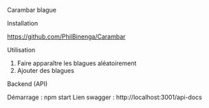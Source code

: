 Carambar blague 

Installation 

https://github.com/PhilBinenga/Carambar

Utilisation 

1. Faire apparaître les blagues aléatoirement
2. Ajouter des blagues

Backend (API)

Démarrage : npm start
Lien swagger : http://localhost:3001/api-docs 

